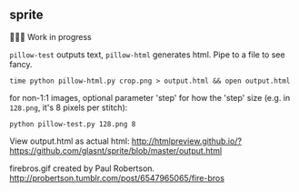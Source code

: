## sprite

🚧👷‍♀️ Work in progress


`pillow-test` outputs text,  `pillow-html` generates html. Pipe to a file to see fancy. 


```shell
time python pillow-html.py crop.png > output.html && open output.html
```

for non-1:1 images, optional parameter 'step' for how the 'step' size (e.g. in `128.png`, it's 8 pixels per stitch):

```shell
python pillow-test.py 128.png 8
```

View output.html as actual html: http://htmlpreview.github.io/?https://github.com/glasnt/sprite/blob/master/output.html

firebros.gif created by Paul Robertson. http://probertson.tumblr.com/post/6547965065/fire-bros
